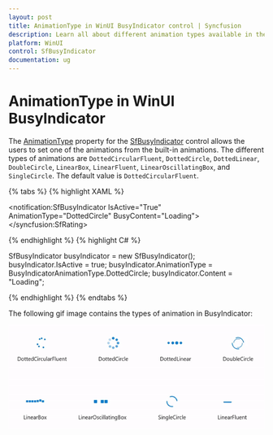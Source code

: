 ```yaml
---
layout: post
title: AnimationType in WinUI BusyIndicator control | Syncfusion
description: Learn all about different animation types available in the Syncfusion WinUI BusyIndicator control here.
platform: WinUI
control: SfBusyIndicator
documentation: ug
---
```


# AnimationType in WinUI BusyIndicator

The [AnimationType](https://help.syncfusion.com/cr/winui/Syncfusion.UI.Xaml.Notifications.SfBusyIndicator.html#Syncfusion_UI_Xaml_Notifications_SfBusyIndicator_AnimationType) property for the [SfBusyIndicator](https://help.syncfusion.com/cr/winui/Syncfusion.UI.Xaml.Notifications.SfBusyIndicator.html) control allows the users to set one of the animations from the built-in animations. The different types of animations are `DottedCircularFluent`, `DottedCircle`, `DottedLinear`, `DoubleCircle`, `LinearBox`, `LinearFluent`, `LinearOscillatingBox`, and `SingleCircle`. The default value is `DottedCircularFluent`.

{% tabs %}
{% highlight XAML %}

<notification:SfBusyIndicator IsActive="True"
    AnimationType="DottedCircle"
    BusyContent="Loading">
</syncfusion:SfRating>

{% endhighlight %}
{% highlight C# %}

SfBusyIndicator busyIndicator = new SfBusyIndicator();
busyIndicator.IsActive = true;
busyIndicator.AnimationType = BusyIndicatorAnimationType.DottedCircle;
busyIndicator.Content = "Loading";

{% endhighlight %}
{% endtabs %}

The following gif image contains the types of animation in BusyIndicator:

![WinUI BusyIndicator control with AnimationTypes](BusyIndicator_images/winui_busyindicator_animationtypes.gif)

